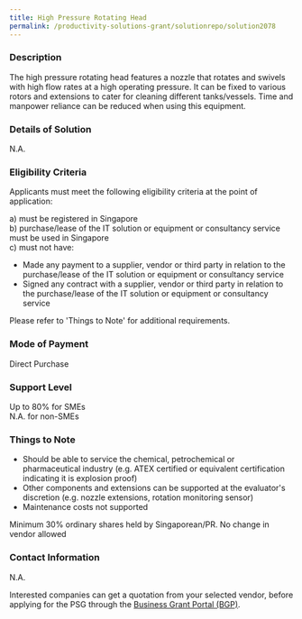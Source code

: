 ```yaml
---
title: High Pressure Rotating Head
permalink: /productivity-solutions-grant/solutionrepo/solution2078
---
```


### Description

The high pressure rotating head features a nozzle that rotates and swivels with high flow rates at a high operating pressure. It can be fixed to various rotors and extensions to cater for cleaning different tanks/vessels. Time and manpower reliance can be reduced when using this equipment.

### Details of Solution

N.A.

### Eligibility Criteria

Applicants must meet the following eligibility criteria at the point of application:

a) must be registered in Singapore <br>
b) purchase/lease of the IT solution or equipment or consultancy service must be used in Singapore <br>
c) must not have:
- Made any payment to a supplier, vendor or third party in relation to the purchase/lease of the IT solution or equipment or consultancy service
- Signed any contract with a supplier, vendor or third party in relation to the purchase/lease of the IT solution or equipment or consultancy service

Please refer to 'Things to Note' for additional requirements.

### Mode of Payment
Direct Purchase

### Support Level
Up to 80% for SMEs <br>
N.A. for non-SMEs

### Things to Note
- Should be able to service the chemical, petrochemical or pharmaceutical industry (e.g. ATEX certified or equivalent certification indicating it is explosion proof)
- Other components and extensions can be supported at the evaluator's discretion (e.g. nozzle extensions, rotation monitoring sensor)
- Maintenance costs not supported

Minimum 30% ordinary shares held by Singaporean/PR. No change in vendor allowed

### Contact Information
N.A.

Interested companies can get a quotation from your selected vendor, before applying for the PSG through the <a target='_blank' rel='noopener' href='https://www.businessgrants.gov.sg/'>Business Grant Portal (BGP)</a>.

